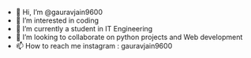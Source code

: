 - 👋 Hi, I’m @gauravjain9600
- 👀 I’m interested in coding
- 🌱 I’m currently a student in IT Engineering
- 💞️ I’m looking to collaborate on python projects and Web development
- 📫 How to reach me instagram : gauravjain9600

<!---
gauravjain9600/gauravjain9600 is a ✨ special ✨ repository because its `README.md` (this file) appears on your GitHub profile.
You can click the Preview link to take a look at your changes.
--->
